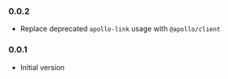 ### 0.0.2

- Replace deprecated `apollo-link` usage with `@apollo/client`

### 0.0.1

- Initial version
